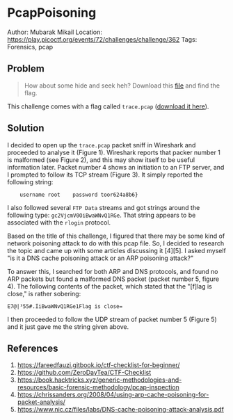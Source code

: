 # PcapPoisoning

Author: Mubarak Mikail
Location: https://play.picoctf.org/events/72/challenges/challenge/362
Tags: Forensics, pcap

## Problem

> How about some hide and seek heh? Download this [file](https://artifacts.picoctf.net/c/374/trace.pcap) and find the flag.

This challenge comes with a flag called ``trace.pcap`` ([download it here](./trace.pcap)).

## Solution

I decided to open up the ``trace.pcap`` packet sniff in Wireshark and proceeded to analyse it (Figure 1). Wireshark reports that packer number 1 is malformed (see Figure 2), and this may show itself to be useful information later. Packet number 4 shows an initiation to an FTP server, and I prompted to follow its TCP stream (Figure 3). It simply reported the following string:

```
    username root    password toor624a8b6}
```

I also followed several ``FTP Data`` streams and got strings around the following type: ``gc2VjcmV0OiBwaWNvQ1RGe``. That string appears to be associated with the ``rlogin`` protocol. 

Based on the title of this challenge, I figured that there may be some kind of network poisoning attack to do with this pcap file. So, I decided to research the topic and came up with some articles discussing it [4][5]. I asked myself "is it a DNS cache poisoning attack or an ARP poisoning attack?" 

To answer this, I searched for both ARP and DNS protocols, and found no ARP packets but found a malformed DNS packet (packet number 5, figure 4). The following contents of the packet, which stated that the "[f]lag is close," is rather sobering:

```
E7@|³55#.ÍiBwaWNvQ1RGe1Flag is close=
```

I then proceeded to follow the UDP stream of packet number 5 (Figure 5) and it just gave me the string given above.

## References

1. https://fareedfauzi.gitbook.io/ctf-checklist-for-beginner/
2. https://github.com/ZeroDayTea/CTF-Checklist
3. https://book.hacktricks.xyz/generic-methodologies-and-resources/basic-forensic-methodology/pcap-inspection
4. https://chrissanders.org/2008/04/using-arp-cache-poisoning-for-packet-analysis/
5. https://www.nic.cz/files/labs/DNS-cache-poisoning-attack-analysis.pdf
